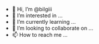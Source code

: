 - 👋 Hi, I’m @bilgiii
- 👀 I’m interested in ...
- 🌱 I’m currently learning ...
- 💞️ I’m looking to collaborate on ...
- 📫 How to reach me ...

<!---
bilgiii/bilgiii is a ✨ special ✨ repository because its `README.md` (this file) appears on your GitHub profile.
You can click the Preview link to
